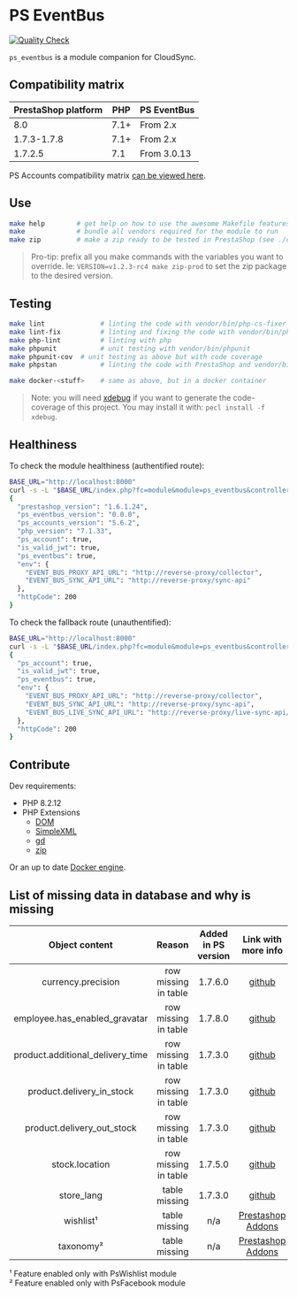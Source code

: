 # PS EventBus

[![Quality Check](https://github.com/PrestaShopCorp/ps_eventbus/actions/workflows/quality-check.yml/badge.svg)](https://github.com/PrestaShopCorp/ps_eventbus/actions/workflows/quality-check.yml)

`ps_eventbus` is a module companion for CloudSync.

## Compatibility matrix

| PrestaShop platform | PHP  | PS EventBus |
| ------------------- | ---- | ----------- |
| 8.0                 | 7.1+ | From 2.x    |
| 1.7.3-1.7.8         | 7.1+ | From 2.x    |
| 1.7.2.5             | 7.1  | From 3.0.13 |

PS Accounts compatibility matrix [can be viewed here](https://github.com/PrestaShopCorp/ps_accounts#compatibility-matrix).

## Use

```sh
make help        # get help on how to use the awesome Makefile features
make             # bundle all vendors required for the module to run
make zip         # make a zip ready to be tested in PrestaShop (see ./dist)
```

> Pro-tip: prefix all you make commands with the variables you want to override. Ie: `VERSION=v1.2.3-rc4 make zip-prod` to set the zip package to the desired version.

## Testing

```sh
make lint              # linting the code with vendor/bin/php-cs-fixer
make lint-fix          # linting and fixing the code with vendor/bin/php-cs-fixer
make php-lint          # linting with php
make phpunit           # unit testing with vendor/bin/phpunit
make phpunit-cov  # unit testing as above but with code coverage
make phpstan           # linting the code with PrestaShop and vendor/bin/phpstan

make docker-<stuff>    # same as above, but in a docker container
```

> Note: you will need [xdebug](https://xdebug.org/) if you want to generate the code-coverage of this project. You may install it with: `pecl install -f xdebug`.

## Healthiness

To check the module healthiness (authentified route):

```sh
BASE_URL="http://localhost:8000"
curl -s -L "$BASE_URL/index.php?fc=module&module=ps_eventbus&controller=apiHealthCheck&job_id=valid-job-stuff" | jq .
{
  "prestashop_version": "1.6.1.24",
  "ps_eventbus_version": "0.0.0",
  "ps_accounts_version": "5.6.2",
  "php_version": "7.1.33",
  "ps_account": true,
  "is_valid_jwt": true,
  "ps_eventbus": true,
  "env": {
    "EVENT_BUS_PROXY_API_URL": "http://reverse-proxy/collector",
    "EVENT_BUS_SYNC_API_URL": "http://reverse-proxy/sync-api"
  },
  "httpCode": 200
}
```

To check the fallback route (unauthentified):

```sh
BASE_URL="http://localhost:8000"
curl -s -L "$BASE_URL/index.php?fc=module&module=ps_eventbus&controller=apiHealthCheck" | jq .
{
  "ps_account": true,
  "is_valid_jwt": true,
  "ps_eventbus": true,
  "env": {
    "EVENT_BUS_PROXY_API_URL": "http://reverse-proxy/collector",
    "EVENT_BUS_SYNC_API_URL": "http://reverse-proxy/sync-api",
    "EVENT_BUS_LIVE_SYNC_API_URL": "http://reverse-proxy/live-sync-api/v1"
  },
  "httpCode": 200
}
```

## Contribute

Dev requirements:

- PHP 8.2.12
- PHP Extensions
  - [DOM](https://www.php.net/manual/en/book.dom.php)
  - [SimpleXML](https://www.php.net/manual/en/book.simplexml.php)
  - [gd](https://www.php.net/manual/en/book.image.php)
  - [zip](https://www.php.net/manual/en/book.zip.php)

Or an up to date [Docker engine](https://docs.docker.com/engine/install).

## List of missing data in database and why is missing

|          Object content          |        Reason        | Added in PS version |                                                                              Link with more info                                                                              |
| :------------------------------: | :------------------: | :-----------------: | :---------------------------------------------------------------------------------------------------------------------------------------------------------------------------: |
|        currency.precision        | row missing in table |       1.7.6.0       | [github](https://github.com/PrestaShop/PrestaShop/commit/37807f66b40b0cebb365ef952e919be15e9d6b2f#diff-3f41d3529ffdbfd1b994927eb91826a32a0560697025a734cf128a2c8e092a45R124)  |
|  employee.has_enabled_gravatar   | row missing in table |       1.7.8.0       | [github](https://github.com/PrestaShop/PrestaShop/commit/20f1d9fe8a03559dfa9d1f7109de1f70c99f1874#diff-cde6a9d4a58afb13ff068801ee09c0e712c5e90b0cbf5632a0cc965f15cb6802R107)  |
| product.additional_delivery_time | row missing in table |       1.7.3.0       | [github](https://github.com/PrestaShop/PrestaShop/commit/10268af8db4163dc2a02edb8da93d02f37f814d8#diff-e94a594ba740485c7a4882b333984d3932a2f99c0d6d0005620745087cce7a10R260)  |
|    product.delivery_in_stock     | row missing in table |       1.7.3.0       | [github](https://github.com/PrestaShop/PrestaShop/commit/10268af8db4163dc2a02edb8da93d02f37f814d8#diff-e94a594ba740485c7a4882b333984d3932a2f99c0d6d0005620745087cce7a10R260)  |
|    product.delivery_out_stock    | row missing in table |       1.7.3.0       | [github](https://github.com/PrestaShop/PrestaShop/commit/10268af8db4163dc2a02edb8da93d02f37f814d8#diff-e94a594ba740485c7a4882b333984d3932a2f99c0d6d0005620745087cce7a10R260)  |
|          stock.location          | row missing in table |       1.7.5.0       |  [github](https://github.com/PrestaShop/PrestaShop/commit/4c7d58a905dfb61c7fb2ef4a1f9b4fab2a8d8ecb#diff-e57fb1deeaab9e9079505333394d58f0bf7bb40280b4382aad1278c08c73e2e8R58)  |
|            store_lang            |    table missing     |       1.7.3.0       | [github](https://github.com/PrestaShop/PrestaShop/commit/7dda2be62d8bd606edc269fa051c36ea68f81682#diff-e98d435095567c145b49744715fd575eaab7050328c211b33aa9a37158421ff4R2004) |
|            wishlist¹             |    table missing     |         n/a         |                                         [Prestashop Addons](https://addons.prestashop.com/en/undownloadable/9131-wishlist-block.html)                                         |
|            taxonomy²             |    table missing     |         n/a         |               [Prestashop Addons](https://addons.prestashop.com/fr/produits-sur-facebook-reseaux-sociaux/50291-prestashop-social-with-facebook-instagram.htmll)               |

¹ Feature enabled only with PsWishlist module</br>
² Feature enabled only with PsFacebook module
